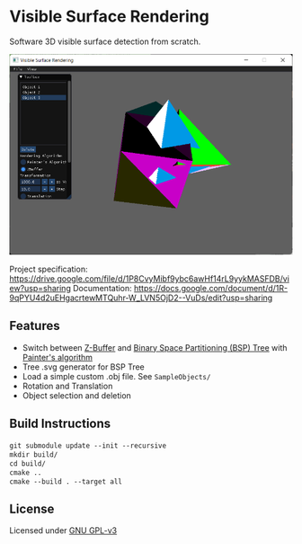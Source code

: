 # Visible Surface Rendering

Software 3D visible surface detection from scratch.

![Preview](assets/screenshot.png)

Project specification: https://drive.google.com/file/d/1P8CvyMibf9ybc6awHf14rL9yykMASFDB/view?usp=sharing
Documentation: https://docs.google.com/document/d/1R-9qPYU4d2uEHgacrtewMTQuhr-W_LVN5OjD2--VuDs/edit?usp=sharing

## Features

- Switch between [Z-Buffer](https://en.wikipedia.org/wiki/Z-buffering) and [Binary Space Partitioning (BSP) Tree](https://en.wikipedia.org/wiki/Binary_space_partitioning) with [Painter's algorithm](https://en.wikipedia.org/wiki/Painter%27s_algorithm)
- Tree .svg generator for BSP Tree
- Load a simple custom .obj file. See `SampleObjects/`
- Rotation and Translation
- Object selection and deletion

## Build Instructions

```
git submodule update --init --recursive
mkdir build/
cd build/
cmake ..
cmake --build . --target all
```

## License

Licensed under [GNU GPL-v3](LICENSE)
